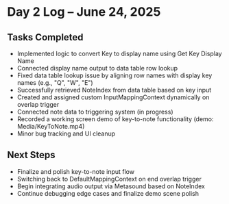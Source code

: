 # Day 2 Log – June 24, 2025

## Tasks Completed
- Implemented logic to convert Key to display name using Get Key Display Name
- Connected display name output to data table row lookup
- Fixed data table lookup issue by aligning row names with display key names (e.g., "Q", "W", "E")
- Successfully retrieved NoteIndex from data table based on key input
- Created and assigned custom InputMappingContext dynamically on overlap trigger
- Connected note data to triggering system (in progress)
- Recorded a working screen demo of key-to-note functionality (demo: Media/KeyToNote.mp4)
- Minor bug tracking and UI cleanup

## Next Steps
- Finalize and polish key-to-note input flow
- Switching back to DefaultMappingContext on end overlap trigger  
- Begin integrating audio output via Metasound based on NoteIndex
- Continue debugging edge cases and finalize demo scene polish